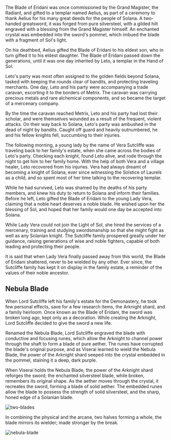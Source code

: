 <style>
  .center {
    display: block;
    margin-left: auto;
    margin-right: auto;
  }
</style>

The Blade of Eridani was once commissioned by the Grand Magister, the Radiant, and gifted to a templar named Aelius, as part of a ceremony to thank Aelius for his many great deeds for the people of Solana. A two-handed greatsword, it was forged from pure silversteel, with a gilded hilt engraved with a blessing from the Grand Magister himself. An enchanted crystal was embedded into the sword's pommel, which imbued the blade with a fragment of Sol's light.

On his deathbed, Aelius gifted the Blade of Eridani to his eldest son, who in turn gifted it to his eldest daughter. The Blade of Eridani passed down the generations, until it was one day inherited by Leto, a templar in the Hand of Sol.

Leto's party was most often assigned to the golden fields beyond Solana, tasked with keeping the rounds clear of bandits, and protecting traveling merchants. One day, Leto and his party were accompanying a trade caravan, escorting it to the borders of Metrix. The caravan was carrying precious metals and rare alchemical components, and so became the target of a mercenary company.

By the time the caravan reached Metrix, Leto and his party had lost their scholar, and were themselves wounded as a result of the frequent, violent attacks. On their way back to Solana, Leto's party was ambushed in the dead of night by bandits. Caught off guard and heavily outnumbered, he and his fellow knights fell, succumbing to their injuries.

The following morning, a young lady by the name of Vera Sutcliffe was traveling back to her family's estate, when she came across the bodies of Leto's party. Checking each knight, found Leto alive, and rode through the night to get him to her family home. With the help of both Vera and a village healer, Leto recovered from his injuries. Vera had always dreamt of becoming a knight of Solana, ever since witnessing the Solstice of Laurels as a child, and so spent most of her time talking to the recovering templar.

While he had survived, Leto was shamed by the deaths of his party members, and knew his duty to return to Solana and inform their families. Before he left, Leto gifted the Blade of Eridani to the young Lady Vera, claiming that a noble heart deserves a noble blade. He wished upon her the blessing of Sol, and hoped that her family would one day be accepted into Solana.

While Lady Vera could not join the Light of Sol, she hired the services of a mercenary, training and studying swordsmanship so that she might fight as well as any Solanian knight. The Sutcliffe family prospered greatly under her guidance, raising generations of wise and noble fighters, capable of both leading and protecting their people.

It is said that when Lady Vera finally passed away from this world, the Blade of Eridani shattered, never to be wielded by any other. Ever since, the Sutcliffe family has kept it on display in the family estate, a reminder of the values of their noble ancestor.

## Nebula Blade

When Lord Sutcliffe left his family's estate for the Demonastery, he took few personal effects, save for a few research items, the Arknight shard, and a family heirloom. Once known as the Blade of Eridani, the sword was broken long ago, kept only as a decoration. While creating the Arknight, Lord Sutcliffe decided to give the sword a new life.

Renamed the Nebula Blade, Lord Sutcliffe engraved the blade with conductive and focusing runes, which allow the Arknight to channel power through the shaft to form a blade of pure aether. The runes have corrupted the blade's original purpose, and as Viserai learned to wield the Nebula Blade, the power of the Arknight shard seeped into the crystal embedded in the pommel, staining it a deep, dark purple.

When Viserai holds the Nebula Blade, the power of the Arknight shard reforges the sword; the enchanted silversteel blade, while broken, remembers its original shape. As the aether moves through the crystal, it recreates the sword, forming a blade of solid aether. The embedded runes allow the blade to possess the strength of solid silversteel, and the sharp, honed edge of a Solanian blade.

<img src="https://media.githubusercontent.com/media/nathaneastwood/fablore/main/src/weapons/media/two-blades.webp" alt="two-blades" class="center">

In combining the physical and the arcane, two halves forming a whole, the blade mirrors its wielder; made stronger by the break.

<img src="https://media.githubusercontent.com/media/nathaneastwood/fablore/main/src/weapons/media/nebula-blade.webp" alt="nebula-blade" class="center">
